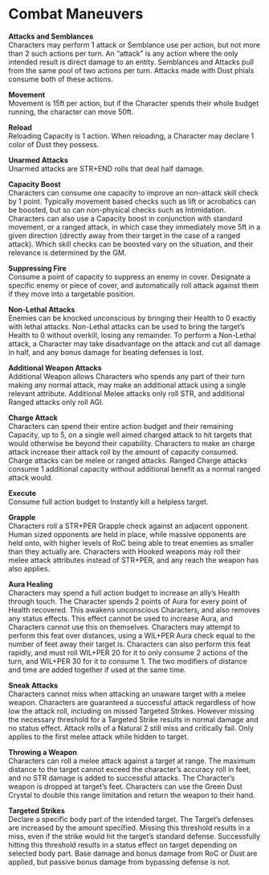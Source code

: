 # Combat Maneuvers

**Attacks and Semblances**  
Characters may perform 1 attack or Semblance use per action, but not more than 2 such actions per turn. An “attack” is any action where the only intended result is direct damage to an entity. Semblances and Attacks pull from the same pool of two actions per turn. Attacks made with Dust phials consume both of these actions.

**Movement**  
Movement is 15ft per action, but if the Character spends their whole budget running, the character can move 50ft.

**Reload**  
Reloading Capacity is 1 action. When reloading, a Character may declare 1 color of Dust they possess.

**Unarmed Attacks**  
Unarmed attacks are STR+END rolls that deal half damage.

**Capacity Boost**  
Characters can consume one capacity to improve an non-attack skill check by 1 point. Typically movement based checks such as lift or acrobatics can be boosted, but so can non-physical checks such as Intimidation. Characters can also use a Capacity boost in conjunction with standard movement, or a ranged attack, in which case they immediately move 5ft in a given direction (directly away from their target in the case of a ranged attack). Which skill checks can be boosted vary on the situation, and their relevance is determined by the GM.

**Suppressing Fire**  
Consume a point of capacity to suppress an enemy in cover. Designate a specific enemy or piece of cover, and automatically roll attack against them if they move into a targetable position.

**Non-Lethal Attacks**  
Enemies can be knocked unconscious by bringing their Health to 0 exactly with lethal attacks. Non-Lethal attacks can be used to bring the target’s Health to 0 without overkill, losing any remainder. To perform a Non-Lethal attack, a Character may take disadvantage on the attack and cut all damage in half, and any bonus damage for beating defenses is lost.

**Additional Weapon Attacks**  
Additional Weapon allows Characters who spends any part of their turn making any normal attack, may make an additional attack using a single relevant attribute. Additional Melee attacks only roll STR, and additional Ranged attacks only roll AGI.

**Charge Attack**  
Characters can spend their entire action budget and their remaining Capacity, up to 5, on a single well aimed charged attack to hit targets that would otherwise be beyond their capability. Characters to make an charge attack increase their attack roll by the amount of capacity consumed. Charge attacks can be melee or ranged attacks. Ranged Charge attacks consume 1 additional capacity without additional benefit as a normal ranged attack would.

**Execute**  
Consume full action budget to Instantly kill a helpless target.

**Grapple**  
Characters roll a STR+PER Grapple check against an adjacent opponent. Human sized opponents are held in place, while massive opponents are held onto, with higher levels of RoC being able to treat enemies as smaller than they actually are. Characters with Hooked weapons may roll their melee attack attributes instead of STR+PER, and any reach the weapon has also applies.

**Aura Healing**  
Characters may spend a full action budget to increase an ally’s Health through touch. The Character spends 2 points of Aura for every point of Health recovered. This awakens unconscious Characters, and also removes any status effects. This effect cannot be used to increase Aura, and Characters cannot use this on themselves. Characters may attempt to perform this feat over distances, using a WIL+PER Aura check equal to the number of feet away their target is. Characters can also perform this feat rapidly, and must roll WIL+PER 20 for it to only consume 2 actions of the turn, and WIL+PER 30 for it to consume 1. The two modifiers of distance and time are added together if used at the same time.

**Sneak Attacks**  
Characters cannot miss when attacking an unaware target with a melee weapon. Characters are guaranteed a successful attack regardless of how low the attack roll, including on missed Targeted Strikes. However missing the necessary threshold for a Targeted Strike results in normal damage and no status effect. Attack rolls of a Natural 2 still miss and critically fail. Only applies to the first melee attack while hidden to target.

**Throwing a Weapon**  
Characters can roll a melee attack against a target at range. The maximum distance to the target cannot exceed the character’s accuracy roll in feet, and no STR damage is added to successful attacks. The Character’s weapon is dropped at target’s feet. Characters can use the Green Dust Crystal to double this range limitation and return the weapon to their hand.

**Targeted Strikes**  
Declare a specific body part of the intended target. The Target’s defenses are increased by the amount specified. Missing this threshold results in a miss, even if the strike would hit the target’s standard defense. Successfully hitting this threshold results in a status effect on target depending on selected body part. Base damage and bonus damage from RoC or Dust are applied, but passive bonus damage from bypassing defense is not.
